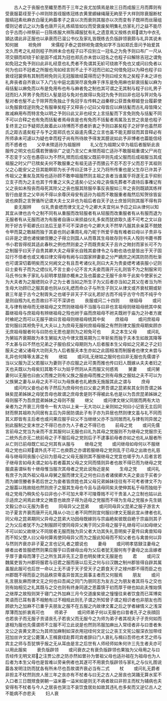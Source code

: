 <!-- { "loadSidebar": true } -->
　　古人之于丧服也至纎至悉而于三年之丧尤加慎焉是故三日而成服三月而葬则有受衰服葛绖至于小祥则除首绖服练冠练衣黄里縓縁绳屦无絇至于大祥则除衰服断杖服缟冠素纰麻衣白屦无絇葢孝子之哀以次而衰则其服亦以次而变有子既祥而丝屦组缨则记者讥之以为蚤也唐开元礼练缟皆如仪而受衰废矣明集礼仿家礼行之益不能尽合乎古而小祥祭前一日陈练服大祥陈禫服犹有礼之遗意焉又按练衣郑谓为中衣孔頴达谓此非正服也以承衰而已温公书仪及家礼皆既练去负版辟领衰颇与礼异其说未知何据
　　袒免辨
　　宋儒程子泰之尝辨袒免谓免如字不当如郑氏音问予始爱其文久而考之礼经则程子所辨未合也程子曰不应别立一冠名之为免予则曰布广一尺从项交頟而却绕于紒是固不成其为冠也郑氏亦未尝以冠名之也程子曰解除吉冠之谓免如免冠之免予则曰此非礼经意也礼秃者不免谓其无紒可绕故不免也又或问曰免者以何为也曰不冠者之所服也洵如经言则不止于不冠而已如之何借免冠以为释也程子曰衰绖冠裳俱有其制而袒免则元无冠服故经莫得而记予则曰经文有之矣程子未之详也礼奔丧者自齐衰以下入门左中庭北面哭尽哀免麻于序东是免用麻也斩衰括髪以麻为母括髪以麻免而以布是免用布也布与麻者免之制也其可谓之无其制与程子曰礼男子冠而妇人笄男子免而妇人髽是冠与免对也故得以免冠为免予则曰非也冠与笄对免与髽对者也髽不止于除笄而免独止于免冠乎左传韩之战秦穆公获晋矦穆姬登台履薪使以免服衰绖逆则免之有服审矣程子又释丧小记曰父母皆应以麻括髪而古礼母皆降父故减麻用布而特言免以明之予则曰此又非也经文上言括髪而下言免则免与括髪不同不可以合释之也有免而括髪者焉母丧是也有免而不括髪者焉属及五世之丧是也程子复终言之曰予疑郑氏故着此以待博而不惑者折衷之予则曰甚矣程子之好学也虽然郑氏之距古逺矣程子与予之距郑氏也又益逺先儒之立言也虽不能无醇驳而其音释必有所师承未可遽以为疑也幸而程子尚有所待故予得发其臆说如此予非博者也葢能信经而不惑者也
　　父卒未殡适孙为祖服辨
　　礼父在为祖期父卒为祖后者服斩此丧服传之明文也后儒若贺循徐广之徒乃言父亡未殡而祖亡适孙不敢服祖重谓父尸尚在不忍变于父在也愚窃以为不然礼殡而后成服父既前卒则先成父服而后成祖服当其成祖服之时父尸已殡矣夫何不敢服重之有祖无适子而猥云不忍不忍于父而忍于其祖则父之心能安父之目其能瞑耶为长子传曰正体于上又乃将所传重也是父生存已许其子传祖父之重矣及其殁也适孙顾不敢申祖服然则主祖之丧者当谁属乎将遂无主乎抑别立支子而为之主也其于传重之义失之逺矣小记父母之丧偕先葬者不虞待后事襍记有父之丧如未殁丧而母死其除父之丧也服其除服卒事反丧服如三年之丧则既顈其练祥皆行由是言之父卒尚不得以余尊厌母安有适孙为祖而不敢服重者哉然后知贺徐皆妄说也庾蔚之言贺循所记谓大夫士又非也为祖后者自天子达士庶皆同则其服不得有异
　　妾无服辨
　　仪礼贵妾缌而律文无之今之卿大夫宜何从予应之曰从律何以知其宜从律也古今之制不同有从重服而改轻服者有从轻服而改重服者有从有服而退为无服者有从无服而进为有服者自唐以来损益仪礼多矣而犹欲取久逺不可考之文以自附于好古乎荀卿氏曰法后王是不可不深讲也今之卿大夫不然举凡服其余亲莫不兢兢令甲而莫之敢越而独于其妾也则必秉周礼毋乃昵于所爱乎哉有难者曰母以子贵非与曰非是之谓也诸侯娣侄媵之子得立则国人从而尊其生母故存则书夫人殁则书薨书葬书小君皆得视其适此春秋之例也然则妾之子而既贵矣天子且许之貤封而家长可不为之制服乎曰天子自贵其卿大夫之母家长自贱其妾律令之与勅也诰也是皆出于天子固竝行不倍者也或又难曰律文得毋有阙与曰国家辨妻妾之分严嫡庶之闲其防防而杜渐也可谓深切着明矣而又何阙文之有且吾考诸仪礼则曰大夫为贵妾缌考诸丧服小记则曰士妾有子而为之缌仪礼不言士妾小记不言大夫妾而唐开元礼则皆不为之制服宋司马氏书仪朱子家礼与前明孝慈録亦概未之及也葢妾之无服千余年于此矣今使家长之为大夫者为之服缌则众子之为士者当如之所生子为父后者亦当如之其父在者当为所生母大功顾已之服其妾也则从仪礼缌而命众子与所生子则又从律文或齐衰杖期或斩衰三年是于古今之制胥失之也嗟乎非天子不议礼若好古而不纯乎古守今而不纯乎今是则自剏为礼也吾故曰不可不深讲也
　　丧服或问二十四则
　　继祖母
　　或问礼与律有继母而无继祖母之文然则继祖母不当服与曰非也言祖母则继祖母统其中矣葢继祖母与庶祖母有辨继祖母之殁也祔于庙而庶祖母不祔夫既祔于庙为之孙者方嵗时飨祀之而可以无服乎故曰言祖母则继祖母统其中矣
　　庶祖母
　　或问庶祖母宜何服曰其袒免乎礼大夫以上为庶母无服何庶祖母服之有然则律文服庶母期矣顾亦无庶祖母服者何与曰防也无恩也是则为之袒免可也
　　夫之本生父母
　　或问礼为舅姑齐衰期故为本生舅姑大功今律文既易期为三年斩矣而独于夫本生如故其降等不太甚与曰不然也兄弟之子服伯叔父母期则为人后者服本生父母如之兄弟之子之妇服夫之诸父诸母大功则夫为人后者服夫本生亦如之此固相准而制服者也律文未尝与礼异也何降等太甚之有
　　继姑
　　或问礼无继姑之服何也曰非无服也先儒谓子当以父服为正父若服以为妻则子亦应服之此可类而推也传曰妇人既嫁从夫夫者妇之天也夫既以为母矣妇其敢不以为姑乎然则从夫而服又何惑焉
　　舅妻
　　或问舅妻何以无服也曰由父而推之则有父族之服由母而推之则有母族之服姑之夫不可以为父族舅之妻与从母之夫不可以为母族者也礼絶族无施服其此之谓与
　　庶母
　　或问均父妾也必有子然后为庶母何也曰父妾之男吾谓之昆弟矣其女则吾谓之姊妹矣昆弟姊妹之母犹吾母也故谓之庶母舍是则不得被此名也是以为吾庶昆弟姊妹之母则服不为吾庶昆弟姊妹之母则不服
　　继父
　　或问律文继父同居而两有大功亲者为之齐衰三月借令一有大功以上亲一无大功以上亲则如之何曰小记皆无主后同财而祭其祖祢为同居有主后为异居防谓此子有子亦为异居也然则律文虽与礼不同而其义即皆有主后者也或问果应服乎曰父不当继继父亦不当同居而礼与律有同异居之别此服制之变末世之不得已也亦为人子者之不得已也
　　前母之党
　　或问先儒言前母之党当为亲而不言其服何以无服也曰礼为其母之党服则不为继母之党服宗无二统外氏亦无二统前母之子不服后母之党则后子不逮事前母者亦如之也礼从服者所从亡则已前母既亡如之何其有从服与
　　继母之党
　　或问继母如母何以不服继母之党也曰郑谓外氏不可二也庾蔚之亦谓若服继母之党则乱于已母之出故也礼慈母与继母同丧服小记曰为慈母之父母无服则其不服继母之党宜也嗟乎为人后者言若子继母言如母夫谓之如与若者葢其父母之文同而情则异者也故不得已而为继母之党服虞喜谓纵有十继母惟当服次其母者之党此说殆近是矣
　　生母之党
　　或问礼有庶子为其外祖父母从母舅之服而律文无之何也曰古者诸侯卿大夫之妾出于买者少而为娣侄媵者多若后世之为妾者皆庶姓也其父母兄弟姊妹往往有不可考者律文不为之服葢以贱故绌也然则庶子之服其生母也今且与适母同矣夫使伸其私于母而独绌于母之党毋乃稍失伦与曰非也小不可加大卑不可陵尊贱不可干贵圣人之立制也姑以此示适庶之闲焉此律文之微意也故庶子得为适母之党服而不得为生母之党服乡先生姚文毅公亦以无服为善也
　　同母异父之昆弟
　　或问同母异父昆弟之服子游言大功子夏言齐衰而唐开元礼降从小功三者不同然则宜何服曰律文无服此宜从律者也礼同父母之昆弟期同父异母之昆弟大功因母既嫁则与宗庙絶矣彼既自絶于宗庙则其子之为父后者犹不为之制服顾可使同母异父夷于同父异母之服乎礼继母可以如母继父不可以如父故继父不同居者无服而独为异父者大功其失礼意明矣子夏传曰禽兽知母而不知父壄人曰父母何算焉使同母异父而为之服此知母而不知父者也与禽兽何以异与然则齐衰亦非子夏之言也记礼者之臆说也
　　妻母
　　或问明孝慈録注妻母之嫁者出者皆服缌然则果应服乎曰否嫁母出母为父后者犹无服何有于妻母之出且嫁者乎厚于妻母而薄于己之所生其非先王之意也明矣律文无服是也
　　君
　　或问汉魏属吏皆为州郡将服君与旧君之服而唐以后无之何与曰汉魏之制州郡皆得自辟其属虽服此服可也后世一命以上无不请于天子受天子之爵食天子之禄州郡不得而臣之也州郡既不得而臣之则品秩崇卑虽异皆其比肩事主者而又何服焉
　　朋友
　　或问礼言朋友麻而律文无之何也曰吾闻之同门为朋同志为友古之为朋友者其将与之交也则有始相见之礼其既与之交也则有终身同道之恩葢慎于初而厚于继也如此夫惟始慎之继厚之故殁则哭于寝门之外加麻三月今交道废矣彼之憧憧往来者饮食而已耳博奕笑语而已耳有善不相勉有过不相规此则孔子谓之所知曾子谓之相识者也非朋友也而顾欲为之加麻不已重乎夫朋友之服不在五服之内故律文畧之后之学者縁情义之浅深厚薄而加折衷焉可也
　　师弟子
　　或问师弟子何以无服也曰昔者孔子之丧顔回也若丧子而无服子贡请丧孔子若丧父而无服今之为师为弟子者其视夫子子贡何如而遂相为服也先儒谓师不立服不可立此说是也然则吊服加麻出入常绖者非与曰昔者朱文公之丧黄文肃公为其师加麻制如深衣用冠绖何文定公之丧王文宪公服深衣加带绖冠加丝许文定公薨蒲人王楫衰绖赴葬司宾者辞曰门人衰礼与楫曰吾师也术艺之师与宾主之师与吾犹惧乎报之无从耳由是言之后世有人师经师如朱何许三先生者夫亦可以用此服矣
　　衰负版辟领
　　或问衰衣之有衰负版辟领也果独为父母用之与曰否经传无明文郑之注贾公彦之防亦然如曽孙为曽祖父母也适孙祖在为祖母也为人后者为本生父母也是皆难以旁亲例者也其遂可不用衰负版辟领与家礼之与仪礼图说葢各发明注防而犹各有所未尽也吾故谓齐衰必当有二式
　　杖
　　或问礼无爵者非担主不杖然则庶人居三年之丧亦有不杖者与曰无之古人之居丧也哭踊无算水浆不入口者三日既殡食粥朝一溢米暮一溢米如是则无不病者故曰非担主而杖为辅病也夫安得有不杖者与今人之居丧也哭泣不哀饮食居处如故其违礼也多矣而又逆亿古人之不能病不亦悲夫
　　妇人衰
